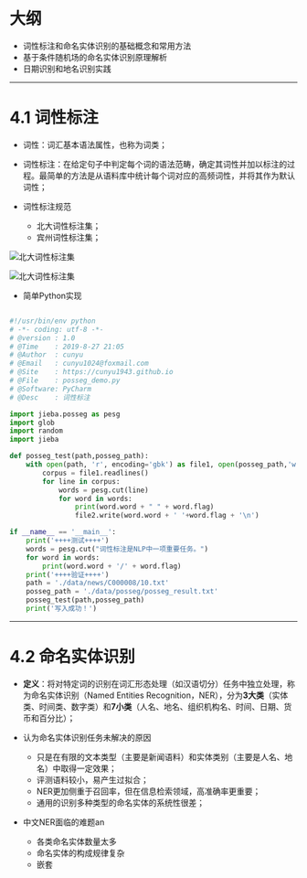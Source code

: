 # 大纲

- 词性标注和命名实体识别的基础概念和常用方法
- 基于条件随机场的命名实体识别原理解析
- 日期识别和地名识别实践

---

# 4.1 词性标注

- 词性：词汇基本语法属性，也称为词类；

- 词性标注：在给定句子中判定每个词的语法范畴，确定其词性并加以标注的过程。最简单的方法是从语料库中统计每个词对应的高频词性，并将其作为默认词性；

- 词性标注规范

	- 北大词性标注集；
	- 宾州词性标注集；

![北大词性标注集](https://i.loli.net/2019/08/27/LQa2YqMGbN58TIs.png)

![北大词性标注集](https://i.loli.net/2019/08/27/2U3ILZXxNTybcPV.png)

- 简单Python实现

```python

#!/usr/bin/env python
# -*- coding: utf-8 -*-
# @version : 1.0
# @Time    : 2019-8-27 21:05
# @Author  : cunyu
# @Email   : cunyu1024@foxmail.com
# @Site    : https://cunyu1943.github.io
# @File    : posseg_demo.py
# @Software: PyCharm
# @Desc    : 词性标注

import jieba.posseg as pesg
import glob
import random
import jieba

def posseg_test(path,posseg_path):
    with open(path, 'r', encoding='gbk') as file1, open(posseg_path,'w',encoding='utf-8') as file2:
        corpus = file1.readlines()
        for line in corpus:
            words = pesg.cut(line)
            for word in words:
                print(word.word + " " + word.flag)
                file2.write(word.word + ' '+word.flag + '\n')

if __name__ == '__main__':
    print('++++测试++++')
    words = pesg.cut("词性标注是NLP中一项重要任务。")
    for word in words:
        print(word.word + '/' + word.flag)
    print('++++验证++++')
    path = './data/news/C000008/10.txt'
    posseg_path = './data/posseg/posseg_result.txt'
    posseg_test(path,posseg_path)
    print('写入成功！')
```

---

# 4.2 命名实体识别

- **定义**：将对特定词的识别在词汇形态处理（如汉语切分）任务中独立处理，称为命名实体识别（Named Entities Recognition，NER），分为**3大类**（实体类、时间类、数字类）和**7小类**（人名、地名、组织机构名、时间、日期、货币和百分比）；

- 认为命名实体识别任务未解决的原因

	- 只是在有限的文本类型（主要是新闻语料）和实体类别（主要是人名、地名）中取得一定效果；
	- 评测语料较小，易产生过拟合；
	- NER更加侧重于召回率，但在信息检索领域，高准确率更重要；
	- 通用的识别多种类型的命名实体的系统性很差；

- 中文NER面临的难题an

	- 各类命名实体数量太多
	- 命名实体的构成规律复杂
	- 嵌套
